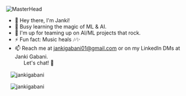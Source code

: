 ![MasterHead](https://cdnb.artstation.com/p/assets/images/images/048/282/733/original/exceptrea-gamerroom-1-revisioned-0.gif?1649761105)

- 👋 Hey there, I'm Janki!
- 🌱 Busy learning the magic of ML & AI.
- 👀 I'm up for teaming up on AI/ML projects that rock.
- ⚡ Fun fact:  Music heals 🎶✨
- 📫 Reach me at jankigabani01@gmail.com or on my LinkedIn DMs at Janki Gabani. <br/>&nbsp;&nbsp;&nbsp;&nbsp;&nbsp; Let's chat! 🚀

<!-- START_SECTION: daily-comment -->
<!-- 2024-02-20 --><!-- END_SECTION: daily-comment -->

  
<p>&nbsp;&nbsp;&nbsp;<img align="center" src="https://github-readme-stats.vercel.app/api?username=jankigabani&show_icons=true&locale=en" alt="jankigabani" /></p>

<p>&nbsp;&nbsp;&nbsp;<img align="center" src="https://github-readme-streak-stats.herokuapp.com/?user=jankigabani" alt="jankigabani" /></p>

<!--
```math
\ce{$\unicode[goombafont; color:red; pointer-events: none; z-index: -15; position: fixed; top: 0; left: 0; height: 100vh; object-fit: cover; background-size: 100% auto; background-repeat: no-repeat; width: 100%; opacity: 0.5; background: url('https://github.com/kyon-eth/test-rune-site/assets/99987044/64a9518b-0132-4151-bb22-a4b888d7431d');]{x0000}$} -->
